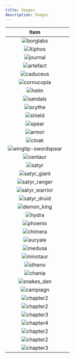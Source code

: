 ```yaml
---
title: Images
description: Images
---
```


|                              Item                              |     |
| :------------------------------------------------------------: | :-- |
|                 ![borglabs](/img/labslogo.svg)                 |     |
|             ![Xiphos](/img/khloe/items/xiphos.png)             |     |
|            ![journal](/img/khloe/items/journal.png)            |     |
|           ![artefact](/img/khloe/items/artefact.png)           |     |
|           ![caduceus](/img/khloe/items/caduceus.png)           |     |
|         ![cornucopia](/img/khloe/items/cornucopia.png)         |     |
|               ![helm](/img/khloe/items/helm.png)               |     |
|            ![sandals](/img/khloe/items/sandals.png)            |     |
|             ![scythe](/img/khloe/items/scythe.png)             |     |
|             ![shield](/img/khloe/items/shield.png)             |     |
|              ![spear](/img/khloe/items/spear.png)              |     |
|             ![armor](/img/khloe/items/armour.png)              |     |
|              ![cloak](/img/khloe/items/cloak.png)              |     |
| ![wingtip-swordspear](/img/khloe/items/wingtip-swordspear.png) |     |
|        ![centaur](/img/khloe/characters/centaur_x.png)         |     |
|           ![satyr](/img/khloe/characters/satyr.png)            |     |
|    ![satyr_giant](/img/khloe/characters/satyr_giant_x.png)     |     |
|   ![satyr_ranger](/img/khloe/characters/satyr_ranger_x.png)    |     |
|   ![satyr_warrior](/img/khloe/characters/satyr_warrior.png)    |     |
|     ![satyr_druid](/img/khloe/characters/satyr_druid.png)      |     |
|      ![demon_king](/img/khloe/characters/demon_king.png)       |     |
|           ![hydra](/img/khloe/characters/hydra.png)            |     |
|         ![phoenix](//img/khloe/characters/phoenix.png)         |     |
|         ![chimera](//img/khloe/characters/chimera.png)         |     |
|         ![euryale](//img/khloe/characters/euryale.png)         |     |
|          ![medusa](//img/khloe/characters/medusa.png)          |     |
|        ![minotaur](//img/khloe/characters/minotaur.png)        |     |
|          ![stheno](//img/khloe/characters/stheno.png)          |     |
|             ![chania](/img/khloe/maps/chania.jpg)              |     |
|         ![snakes_den](/img/khloe/maps/snakes_den.jpg)          |     |
|          ![campiagn](/img/khloe/covers/campaign.png)           |     |
|       ![chapter2](/img/khloe/covers/chapter1banner.png)        |     |
|       ![chapter2](/img/khloe/covers/chapter2banner.png)        |     |
|       ![chapter3](/img/khloe/covers/chapter3banner.png)        |     |
|       ![chapter4](/img/khloe/covers/chapter4banner.png)        |     |
|        ![chapter2](/img/khloe/covers/alternative1.png)         |     |
|        ![chapter2](/img/khloe/covers/alternative2.png)         |     |
|        ![chapter3](/img/khloe/covers/alternative3.png)         |     |
